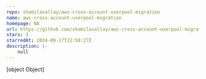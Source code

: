 ```yaml
---
repo: shamilasallay/aws-cross-account-userpool-migration
name: aws-cross-account-userpool-migration
homepage: NA
url: https://github.com/shamilasallay/aws-cross-account-userpool-migration
stars: 1
starredAt: 2024-09-17T22:58:27Z
description: |-
    null
---
```


[object Object]
